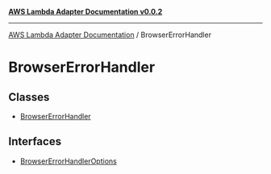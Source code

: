 [**AWS Lambda Adapter Documentation v0.0.2**](../README.md)

***

[AWS Lambda Adapter Documentation](../modules.md) / BrowserErrorHandler

# BrowserErrorHandler

## Classes

- [BrowserErrorHandler](classes/BrowserErrorHandler.md)

## Interfaces

- [BrowserErrorHandlerOptions](interfaces/BrowserErrorHandlerOptions.md)
